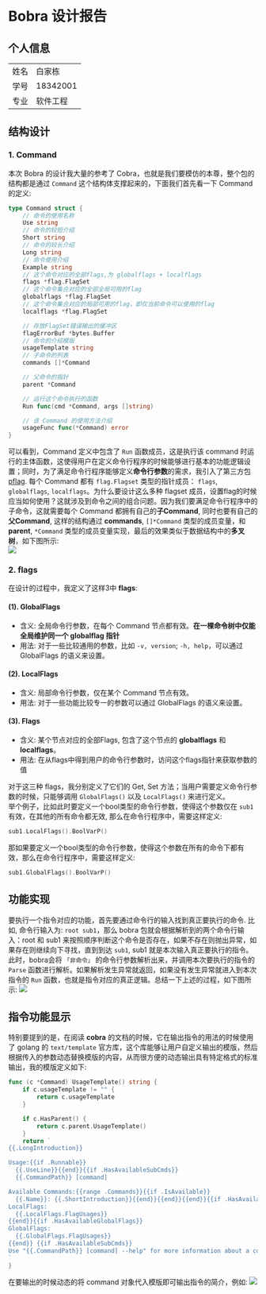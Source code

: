 # Bobra 设计报告
## 个人信息
|      |          |
| ---- | -------- |
| 姓名 | 白家栋   |
| 学号 | 18342001 |
| 专业 | 软件工程 |

## 结构设计

### 1. Command
本次 Bobra 的设计我大量的参考了 Cobra，也就是我们要模仿的本尊，整个包的结构都是通过 `Command` 这个结构体支撑起来的，下面我们首先看一下 Command 的定义:
```go
type Command struct {
	// 命令的使用名称
	Use string
	// 命令的较短介绍
	Short string
	// 命令的较长介绍
	Long string
	// 命令使用介绍
	Example string
	// 这个命令对应的全部flags,为 globalflags + localflags
	flags *flag.FlagSet
	// 这个命令集合对应的全部全局可用的flag
	globalflags *flag.FlagSet
	// 这个命令集合对应的局部可用的flag，即仅当前命令可以使用的flag
	localflags *flag.FlagSet

	// 存放FlagSet错误输出的缓冲区
	flagErrorBuf *bytes.Buffer
	// 命令的介绍模版
	usageTemplate string
	// 子命令的列表
	commands []*Command

	// 父命令的指针
	parent *Command

	// 运行这个命令执行的函数
	Run func(cmd *Command, args []string)

	// 该 Command 的使用方法介绍
	usageFunc func(*Command) error
}
```
可以看到，Command 定义中包含了 `Run` 函数成员，这是执行该 command 时运行的主体函数，这使得用户在定义命令行程序的时候能够进行基本的功能逻辑设置；同时，为了满足命令行程序能够定义**命令行参数**的需求，我引入了第三方包 [pflag](https://github.com/spf13/pflag). 每个 Command 都有 `flag.Flagset` 类型的指针成员： `flags`, `globalflags`, `localflags`。为什么要设计这么多种 flagset 成员，设置flag的时候应当如何使用？这就涉及到命令之间的组合问题。因为我们要满足命令行程序中的子命令，这就需要每个 Command 都拥有自己的**子Command**, 同时也要有自己的**父Command**, 这样的结构通过 **commands**, `[]*Command` 类型的成员变量，和 **parent**, `*Command` 类型的成员变量实现，最后的效果类似于数据结构中的**多叉树**，如下图所示:    
![](https://tva1.sinaimg.cn/large/0081Kckwgy1gjz9zpj3yzj30dd08xdg7.jpg)


### 2. flags
在设计的过程中，我定义了这样3中 **flags**:    

#### (1). GlobalFlags
- 含义: 全局命令行参数，在每个 Command 节点都有效。**在一棵命令树中仅能全局维护同一个 globalflag 指针**
- 用法: 对于一些比较通用的参数，比如 `-v, version`; `-h, help`，可以通过 GlobalFlags 的语义来设置。

#### (2). LocalFlags
- 含义: 局部命令行参数，仅在某个 Command 节点有效。
- 用法: 对于一些功能比较专一的参数可以通过 GlobalFlags 的语义来设置。


#### (3). Flags
- 含义: 某个节点对应的全部Flags, 包含了这个节点的 **globalflags** 和 **localflags**。
- 用法: 在从flags中得到用户的命令行参数时，访问这个flags指针来获取参数的值


对于这三种 flags，我分别定义了它们的 Get, Set 方法；当用户需要定义命令行参数的时候，只能够调用 `GlobalFlags()` 以及 `LocalFlags()` 来进行定义。    
举个例子，比如此时要定义一个bool类型的命令行参数，使得这个参数仅在 `sub1` 有效，在其他的所有命令都无效, 那么在命令行程序中，需要这样定义:
```go
sub1.LocalFlags().BoolVarP()
```

那如果要定义一个bool类型的命令行参数，使得这个参数在所有的命令下都有效，那么在命令行程序中，需要这样定义:
```go
sub1.GlobalFlags().BoolVarP()
```

## 功能实现
要执行一个指令对应的功能，首先要通过命令行的输入找到真正要执行的命令. 比如, 命令行输入为: `root sub1`，那么 bobra 包就会根据解析到的两个命令行输入：root 和 sub1 来按照顺序判断这个命令是否存在，如果不存在则抛出异常，如果存在则继续向下寻找，直到到达 `sub1`, sub1 就是本次输入真正要执行的指令。此时，bobra会将 `「非命令」` 的命令行参数解析出来，并调用本次要执行的指令的 `Parse` 函数进行解析。如果解析发生异常就返回，如果没有发生异常就进入到本次指令的 `Run` 函数，也就是指令对应的真正逻辑。总结一下上述的过程，如下图所示: 
![](https://tva1.sinaimg.cn/large/0081Kckwgy1gjzeyix8wvj30ct0g5ab0.jpg)

## 指令功能显示

特别要提到的是，在阅读 **cobra** 的文档的时候，它在输出指令的用法的时候使用了 golang 的 `text/template` 官方库，这个库能够让用户自定义输出的模版，然后根据传入的参数动态替换模版的内容，从而很方便的动态输出具有特定格式的标准输出，我的模版定义如下:

```go
func (c *Command) UsageTemplate() string {
	if c.usageTemplate != "" {
		return c.usageTemplate
	}

	if c.HasParent() {
		return c.parent.UsageTemplate()
	}
	return `
{{.LongIntroduction}}

Usage:{{if .Runnable}}
  {{.UseLine}}{{end}}{{if .HasAvailableSubCmds}}
  {{.CommandPath}} [command]

Available Commands:{{range .Commands}}{{if .IsAvailable}}
  {{.Name}}: {{.ShortIntroduction}}{{end}}{{end}}{{end}}{{if .HasAvailableLocalFlags}}
LocalFlags:
  {{.LocalFlags.FlagUsages}}
{{end}}{{if .HasAvailableGlobalFlags}}
GlobalFlags:
  {{.GlobalFlags.FlagUsages}}
{{end}} {{if .HasAvailableSubCmds}}
Use "{{.CommandPath}} [command] --help" for more information about a command.{{end}}
`
}
```
在要输出的时候动态的将 command 对象代入模版即可输出指令的简介，例如:
![](https://tva1.sinaimg.cn/large/0081Kckwgy1gjzf7lo701j31bi0dyq4n.jpg)